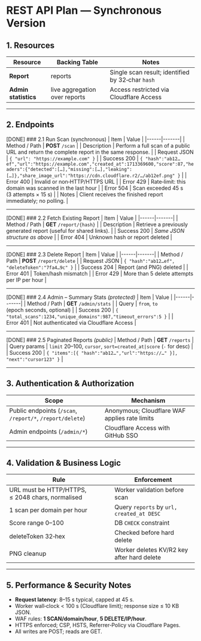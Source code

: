 # REST API Plan — Synchronous Version

## 1. Resources

| Resource | Backing Table | Notes |
|----------|---------------|-------|
| **Report** | reports | Single scan result; identified by 32‑char `hash` |
| **Admin statistics** | live aggregation over reports | Access restricted via Cloudflare Access |

---

## 2. Endpoints

[DONE] ### 2.1 Run Scan (synchronous)
| Item | Value |
|------|-------|
| Method / Path | **POST** `/scan` |
| Description | Perform a full scan of a public URL and return the complete report in the same response. |
| Request JSON | `{ "url": "https://example.com" }` |
| Success 200 | ```{ "hash":"ab12…ef","url":"https://example.com","created_at":1713369600,"score":87,"headers":{"detected":[…],"missing":[…],"leaking":[…]},"share_image_url":"https://cdn.cloudflare.r2/…/ab12ef.png" }``` |
| Error 400 | Invalid or non‑HTTP/HTTPS URL |
| Error 429 | Rate‑limit: this domain was scanned in the last hour |
| Error 504 | Scan exceeded 45 s (3 attempts × 15 s) |
| Notes | Client receives the finished report immediately; no polling. |

---

[DONE] ### 2.2 Fetch Existing Report
| Item | Value |
|------|-------|
| Method / Path | **GET** `/report/{hash}` |
| Description | Retrieve a previously generated report (useful for shared links). |
| Success 200 | *Same JSON structure as above* |
| Error 404 | Unknown hash or report deleted |

---

[DONE] ### 2.3 Delete Report
| Item | Value |
|------|-------|
| Method / Path | **POST** `/report/delete` |
| Request JSON | `{ "hash":"ab12…ef", "deleteToken":"7fa4…9c" }` |
| Success 204 | Report (and PNG) deleted |
| Error 401 | Token/hash mismatch |
| Error 429 | More than 5 delete attempts per IP per hour |

---

[DONE] ### 2.4 Admin – Summary Stats *(protected)*
| Item | Value |
|------|-------|
| Method / Path | **GET** `/admin/stats` |
| Query | `from`, `to` (epoch seconds, optional) |
| Success 200 | `{ "total_scans":1234,"unique_domains":987,"timeout_errors":5 }` |
| Error 401 | Not authenticated via Cloudflare Access |

---

[DONE] ### 2.5 Paginated Reports *(public)*
| Method / Path | **GET** `/reports` |
| Query params | `limit` 20–100, `cursor`, `sort=created_at|score` (`-` for desc) |
| Success 200 | `{ "items":[{ "hash":"ab12…","url":"https://…" }], "next":"cursor123" }` |

---

## 3. Authentication & Authorization

| Scope | Mechanism |
|-------|-----------|
| Public endpoints (`/scan`, `/report/*`, `/report/delete`) | Anonymous; Cloudflare WAF applies rate limits |
| Admin endpoints (`/admin/*`) | Cloudflare Access with GitHub SSO |

---

## 4. Validation & Business Logic

| Rule | Enforcement |
|------|-------------|
| URL must be HTTP/HTTPS, ≤ 2048 chars, normalised | Worker validation before scan |
| 1 scan per domain per hour | Query `reports` by `url, created_at DESC` |
| Score range 0–100 | DB `CHECK` constraint |
| deleteToken 32‑hex | Checked before hard delete |
| PNG cleanup | Worker deletes KV/R2 key after hard delete |

---

## 5. Performance & Security Notes
* **Request latency**: 8–15 s typical, capped at 45 s.  
* Worker wall‑clock < 100 s (Cloudflare limit); response size ≤ 10 KB JSON.  
* WAF rules: **1 SCAN/domain/hour**, **5 DELETE/IP/hour**.  
* HTTPS enforced; CSP, HSTS, Referrer‑Policy via Cloudflare Pages.  
* All writes are POST; reads are GET.